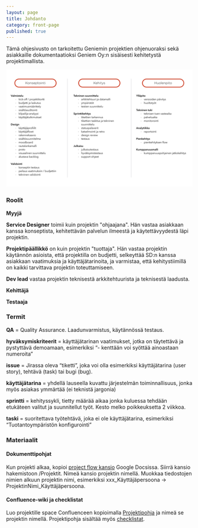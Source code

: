 ```yaml
---
layout: page
title: Johdanto
category: front-page
published: true
---
```


Tämä ohjesivusto on tarkoitettu Geniemin projektien ohjenuoraksi sekä asiakkaille dokumentaatioksi Geniem Oy:n sisäisesti kehitetystä projektimallista.


![Project Flow](images/project-flow.png "Project Flow")


### Roolit

**Myyjä**

**Service Designer** toimii kuin projektin "ohjaajana". Hän vastaa asiakkaan kanssa konseptista, kehitettävän palvelun ilmeestä ja käytettävyydestä läpi projektin.

**Projektipäällikkö** on kuin projektin "tuottaja". Hän vastaa projektin käytännön asioista, että projektilla on budjetti, selkeyttää SD:n kanssa asiakkaan vaatimuksia ja käyttäjätarinoita, ja varmistaa, että kehitystiimillä on kaikki tarvittava projektin toteuttamiseen.

**Dev lead** vastaa projektin teknisestä arkkitehtuurista ja teknisestä laadusta.

**Kehittäjä**

**Testaaja**

### Termit


**QA** = Quality Assurance. Laadunvarmistus, käytännössä testaus.


**hyväksymiskriteerit** = käyttäjätarinan vaatimukset, jotka on täytettävä ja pystyttävä demoamaan, esimerkiksi “- kenttään voi syöttää ainoastaan numeroita”

**issue** = Jirassa oleva “tiketti”, joka voi olla esimerkiksi käyttäjätarina (user story), tehtävä (task) tai bugi (bug).

**käyttäjätarina** = yhdellä lauseella kuvattu järjestelmän toiminnallisuus, jonka myös asiakas ymmärtää (ei teknistä jargonia)

**sprintti** = kehityssykli, tietty määrää aikaa jonka kuluessa tehdään etukäteen valitut ja suunnitellut työt. Kesto melko poikkeuksetta 2 viikkoa.

**taski** = suoritettava työtehtävä, joka ei ole käyttäjätarina, esimerkiksi “Tuotantoympäristön konfigurointi”

### Materiaalit

#### Dokumenttipohjat

Kun projekti alkaa, kopioi [project flow kansio](https://drive.google.com/drive/u/0/folders/0B_OZw4sEmTtzRmJhc3M1UGEtdGM) Google Docsissa. Siirrä kansio hakemistoon /Projektit. Nimeä kansio projektin nimellä. Muokkaa tiedostojen nimien alkuun projektin nimi, esimerkiksi xxx_Käyttäjäpersoona -> ProjektinNimi_Käyttäjäpersoona.

#### Confluence-wiki ja checklistat

Luo projektille space Confluenceen kopioimalla [Projektipohja](https://geniem.atlassian.net/wiki/spaces/PROJA/overview) ja nimeä se projektin nimellä. Projektipohja sisältää myös [checklistat](https://geniem.atlassian.net/wiki/spaces/PROJA/pages/38043700/Checklistat).


